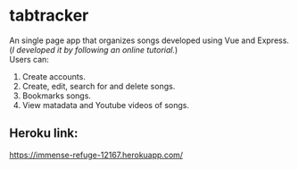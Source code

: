# tabtracker
An single page app that organizes songs developed using Vue and Express.
<br>
(*I developed it by following an online tutorial.*)
<br>
Users can:
1. Create accounts.
2. Create, edit, search for and delete songs.
3. Bookmarks songs.
4. View matadata and Youtube videos of songs. 
## Heroku link:
https://immense-refuge-12167.herokuapp.com/
